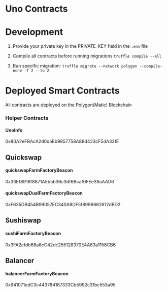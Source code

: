# Uno Contracts 


# Development

1. Provide your private key in the PRIVATE_KEY field in the ```.env``` file

2. Compile all contracts before running migrations ```truffle compile --all```

3. Run specific migration: ```truffle migrate --network polygon --compile-none -f 2 --to 2```


# Deployed Smart Contracts

All contracts are deployed on the Polygon(Matic) Blockchain

### Helper Contracts

#### UnoInfo
0x80A2eFBAcA2d0daEb9857758A88d423cF5dA33fE

## Quickswap

#### quickswapFarmFactoryBeacon
0x33Ef8918f8871A5b5b36c3df6Bcaf0FEe39aAAD6

#### quickswapDualFarmFactoryBeacon
0xF635DB454B99057EC340A8DF5f8996662612dBD2

## Sushiswap

#### sushiFarmFactoryBeacon
0x3FA2cfdb68a8cC42dc255128370E4A83a1158CB6

## Balancer

#### balancerFarmFactoryBeacon
0x941071edC3c443784167333Cb5992c31bc553a95
